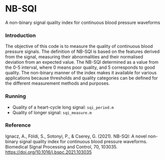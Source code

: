 # NB-SQI
A non-binary signal quality index for continuous blood pressure waveforms

### Introduction
The objective of this code is to measure the quality of continuous blood pressure signals. The definition of NB-SQI is based on the features derived from the signal, measuring their abnormalities and their normalised deviation from an expected value. The NB-SQI determined as a value from the 0-5 interval, where 0 means poor quality, and 5 corresponds to good quality. The non-binary manner of the index makes it available for various applications because thresholds and quality categories can be defined for the different measurement methods and purposes.

### Running
- Quality of a heart-cycle long signal: `sqi_period.m`
- Quality of longer signal: `sqi_measure.m`

### Reference
Ignacz, A., Földi, S., Sotonyi, P., & Cserey, G. (2021). NB-SQI: A novel non-binary signal quality index for continuous blood pressure waveforms. Biomedical Signal Processing and Control, 70, 103035.
https://doi.org/10.1016/j.bspc.2021.103035
